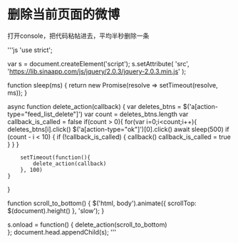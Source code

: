 # 删除当前页面的微博

打开console，把代码粘帖进去，平均半秒删除一条

'''js
'use strict';
 
var s = document.createElement('script');
s.setAttribute(
  'src',
  'https://lib.sinaapp.com/js/jquery/2.0.3/jquery-2.0.3.min.js'
);

function sleep(ms) {
    return new Promise(resolve => setTimeout(resolve, ms));
}

async function delete_action(callback) {
    var deletes_btns = $('a[action-type="feed_list_delete"]')
    var count = deletes_btns.length
    var callback_is_called = false
    if(count > 0){
        for(var i=0;i<count;i++){
            deletes_btns[i].click()
            $('a[action-type="ok"]')[0].click()
            await sleep(500)
            if (count - i < 10) {
                if (!callback_is_called) {
                    callback()
                    callback_is_called = true
                }
            }
        }

        setTimeout(function(){
            delete_action(callback)
        }, 100)
    }
}

function scroll_to_bottom() {
    $('html, body').animate({ scrollTop: $(document).height() }, 'slow');
}

s.onload = function() {
    delete_action(scroll_to_bottom)    
};
document.head.appendChild(s);
'''
